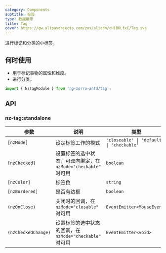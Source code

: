 ```yaml
---
category: Components
subtitle: 标签
type: 数据展示
title: Tag
cover: https://gw.alipayobjects.com/zos/alicdn/cH1BOLfxC/Tag.svg
---
```


进行标记和分类的小标签。

## 何时使用

- 用于标记事物的属性和维度。
- 进行分类。

```ts
import { NzTagModule } from 'ng-zorro-antd/tag';
```

## API

### nz-tag:standalone

| 参数                | 说明                                                           | 类型                                      | 默认值      |
| ------------------- | -------------------------------------------------------------- | ----------------------------------------- | ----------- |
| `[nzMode]`          | 设定标签工作的模式                                             | `'closeable' \| 'default' \| 'checkable'` | `'default'` |
| `[nzChecked]`       | 设置标签的选中状态，可双向绑定，在 `nzMode="checkable"` 时可用 | `boolean`                                 | `false`     |
| `[nzColor]`         | 标签色                                                         | `string`                                  | -           |
| `[nzBordered]`      | 是否有边框                                                     | `boolean`                                 | `true`      |
| `(nzOnClose)`       | 关闭时的回调，在 `nzMode="closable"` 时可用                    | `EventEmitter<MouseEvent>`                | -           |
| `(nzCheckedChange)` | 设置标签的选中状态的回调，在 `nzMode="checkable"` 时可用       | `EventEmitter<void>`                      | -           |
